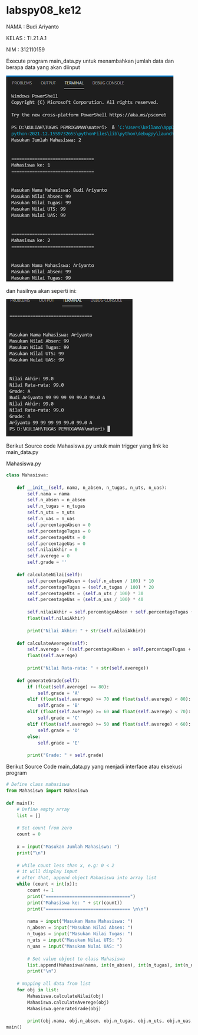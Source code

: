 # labspy08_ke12
NAMA    : Budi Ariyanto<p>
KELAS   : TI.21.A.1<p>
NIM     : 312110159<p>

Execute program main_data.py untuk menambahkan jumlah data dan berapa data yang akan diinput

![Tambah Data](https://github.com/ariandto/labspy08_ke12/blob/main/SC/sc1.png)


dan hasilnya akan seperti ini:

![Output](https://github.com/ariandto/labspy08_ke12/blob/main/SC/sc2.png)

Berikut Source code Mahasiswa.py untuk main trigger yang link ke main_data.py

Mahasiswa.py
```python
class Mahasiswa:

    def __init__(self, nama, n_absen, n_tugas, n_uts, n_uas):
        self.nama = nama
        self.n_absen = n_absen
        self.n_tugas = n_tugas
        self.n_uts = n_uts
        self.n_uas = n_uas
        self.percentageAbsen = 0
        self.percentageTugas = 0
        self.percentageUts = 0
        self.percentageUas = 0
        self.nilaiAkhir = 0
        self.averege = 0
        self.grade = ''

    def calculateNilai(self):
        self.percentageAbsen = (self.n_absen / 100) * 10
        self.percentageTugas = (self.n_tugas / 100) * 20
        self.percentageUts = (self.n_uts / 100) * 30
        self.percentageUas = (self.n_uas / 100) * 40
        
        self.nilaiAkhir = self.percentageAbsen + self.percentageTugas + self.percentageUts + self.percentageUas
        float(self.nilaiAkhir)

        print("Nilai Akhir: " + str(self.nilaiAkhir))

    def calculateAverege(self):
        self.averege = ((self.percentageAbsen + self.percentageTugas + self.percentageUts + self.percentageUas) + float(self.nilaiAkhir)) / 2
        float(self.averege)

        print("Nilai Rata-rata: " + str(self.averege))

    def generateGrade(self):
        if (float(self.averege) >= 80):
            self.grade = 'A'
        elif (float(self.averege) >= 70 and float(self.averege) < 80):
            self.grade = 'B'
        elif (float(self.averege) >= 60 and float(self.averege) < 70):
            self.grade = 'C'
        elif (float(self.averege) >= 50 and float(self.averege) < 60):
            self.grade = 'D'
        else: 
            self.grade = 'E'

        print("Grade: " + self.grade)
```

Berikut Source Code main_data.py yang menjadi interface atau eksekusi program
```python
# Define class mahasiswa
from Mahasiswa import Mahasiswa

def main():
    # Define empty array
    list = []

    # Set count from zero
    count = 0

    x = input("Masukan Jumlah Mahasiswa: ")
    print("\n")

    # while count less than x, e.g: 0 < 2
    # it will display input
    # after that, append object Mahasiswa into array list
    while (count < int(x)):
        count += 1
        print("================================")
        print("Mahasiswa ke: " + str(count))
        print("================================ \n\n")

        nama = input("Masukan Nama Mahasiswa: ")
        n_absen = input("Masukan Nilai Absen: ")
        n_tugas = input("Masukan Nilai Tugas: ")
        n_uts = input("Masukan Nilai UTS: ")
        n_uas = input("Masukan Nulai UAS: ")

        # Set value object to class Mahasiswa
        list.append(Mahasiswa(nama, int(n_absen), int(n_tugas), int(n_uts), int(n_uas)))
        print("\n")

    # mapping all data from list
    for obj in list:
        Mahasiswa.calculateNilai(obj)
        Mahasiswa.calculateAverege(obj)
        Mahasiswa.generateGrade(obj)

        print(obj.nama, obj.n_absen, obj.n_tugas, obj.n_uts, obj.n_uas, obj.nilaiAkhir, obj.averege, obj.grade, sep= ' ')
main()
```

